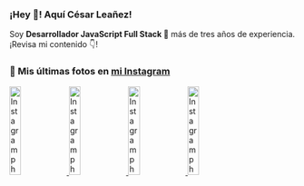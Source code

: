 <h3>¡Hey 👋! Aquí César Leañez!</h3>

<p>Soy <strong>Desarrollador JavaScript Full Stack 🚀</strong> más de tres años de experiencia.<br />¡Revisa mi contenido 👇!</p>

### 📸 Mis últimas fotos en [mi Instagram](https://instagram.com/cele)


<a href='https://instagram.com/p/C1UpuSGLQiG' target='_blank'>
  <img width='20%' src='https://instagram.flba2-1.fna.fbcdn.net/v/t51.29350-15/412513918_1325803934584302_4400498733289087214_n.jpg?stp=dst-jpg_e15&_nc_ht=instagram.flba2-1.fna.fbcdn.net&_nc_cat=106&_nc_ohc=09xv63dVpdIQ7kNvgGHDJkD&edm=APU89FABAAAA&ccb=7-5&oh=00_AYA0GmXnXnaAkpbXOeto68ht2_BiJA-bQzKvkj9kPAnfWg&oe=66C72A1D&_nc_sid=bc0c2c' alt='Instagram photo' />
</a>
<a href='https://instagram.com/p/CzMY3lzxgmx' target='_blank'>
  <img width='20%' src='https://instagram.flba2-1.fna.fbcdn.net/v/t51.29350-15/398916226_819142863293745_2426123683154743297_n.webp?stp=dst-jpg_e35&_nc_ht=instagram.flba2-1.fna.fbcdn.net&_nc_cat=109&_nc_ohc=Z3DkPTZ1BpMQ7kNvgGiafPM&edm=APU89FABAAAA&ccb=7-5&oh=00_AYAxCo_ovRP84XeuGRGM7vnayILpvUeT_F13wgk6eoQ96Q&oe=66C7290C&_nc_sid=bc0c2c' alt='Instagram photo' />
</a>
<a href='https://instagram.com/p/CygbQv4uqxM' target='_blank'>
  <img width='20%' src='https://instagram.flba2-1.fna.fbcdn.net/v/t51.29350-15/391525959_236593062741789_5868561716480810596_n.webp?stp=dst-jpg_e35&_nc_ht=instagram.flba2-1.fna.fbcdn.net&_nc_cat=109&_nc_ohc=UIzrno1xTnoQ7kNvgG2pbal&edm=APU89FABAAAA&ccb=7-5&oh=00_AYC5ldy4Eyl84uXra25drkbeybflnv12m-jInl9YgrkhxA&oe=66C72F48&_nc_sid=bc0c2c' alt='Instagram photo' />
</a>
<a href='https://instagram.com/p/CxTmOF6vN8M' target='_blank'>
  <img width='20%' src='https://instagram.flba2-1.fna.fbcdn.net/v/t51.29350-15/378565944_323878180141713_8920720304536029091_n.jpg?stp=dst-jpg_e15&_nc_ht=instagram.flba2-1.fna.fbcdn.net&_nc_cat=109&_nc_ohc=7W4AwRtHTVIQ7kNvgGs7XAr&edm=APU89FABAAAA&ccb=7-5&oh=00_AYAfu6UVB7IVqSphS7P5pfEczmG6hif42yZPYgtaQYyx-w&oe=66C72912&_nc_sid=bc0c2c' alt='Instagram photo' />
</a>
